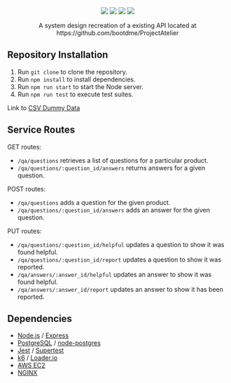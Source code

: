 <div align="center" width="100%">
  <img src="https://img.shields.io/badge/express.js-%23404d59.svg?style=for-the-badge&logo=express&logoColor=%2361DAFB" />
  <img src="https://img.shields.io/badge/node.js-6DA55F?style=for-the-badge&logo=node.js&logoColor=white" />
  <img src="https://img.shields.io/badge/postgres-%23316192.svg?style=for-the-badge&logo=postgresql&logoColor=white" />
  <img src="https://img.shields.io/badge/AWS-%23FF9900.svg?style=for-the-badge&logo=amazon-aws&logoColor=white" />
</div>

<p align="center"> A system design recreation of a existing API located at https://github.com/bootdme/ProjectAtelier </p>

## Repository Installation
1. Run `git clone` to clone the repository.
2. Run `npm install` to install dependencies.
3. Run `npm run start` to start the Node server.
4. Run `npm run test` to execute test suites.

Link to [CSV Dummy Data](https://drive.google.com/drive/folders/1iINCGsL9PPc_t6A33TlO2HzBxHwNjG-I?usp=sharing)

## Service Routes
GET routes:
- `/qa/questions` retrieves a list of questions for a particular product.
- `/qa/questions/:question_id/answers` returns answers for a given question.

POST routes:
- `/qa/questions` adds a question for the given product.
- `/qa/questions/:question_id/answers` adds an answer for the given question.

PUT routes:
- `/qa/questions/:question_id/helpful` updates a question to show it was found helpful.
- `/qa/questions/:question_id/report` updates a question to show it was reported.
- `/qa/answers/:answer_id/helpful` updates an answer to show it was found helpful.
- `/qa/answers/:answer_id/report` updates an answer to show it has been reported.

## Dependencies
- [Node.js](https://nodejs.org/en) / [Express](https://expressjs.com/)
- [PostgreSQL](https://www.postgresql.org/) / [node-postgres](https://node-postgres.com/)
- [Jest](https://jestjs.io/) / [Supertest](https://www.npmjs.com/package/supertest)
- [k6](https://k6.io/stress-testing/) / [Loader.io](https://loader.io/)
- [AWS EC2](https://aws.amazon.com/ec2/)
- [NGINX](https://nginx.org/en/)
